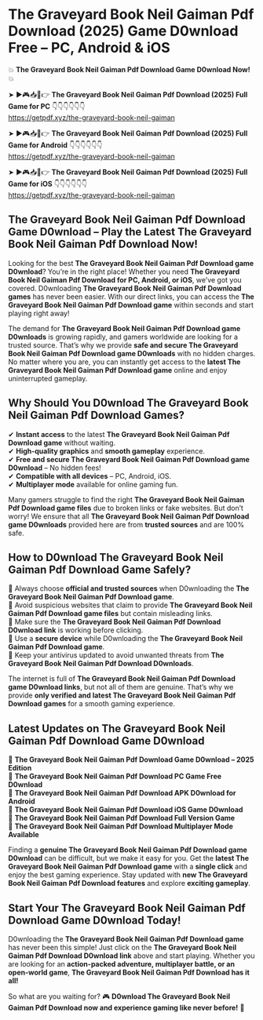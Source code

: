 # The Graveyard Book Neil Gaiman Pdf Download (2025) Game D0wnload Free – PC, Android & iOS

💥 **The Graveyard Book Neil Gaiman Pdf Download Game D0wnload Now!** 💥  

➤ ►🎮📥📱👉 **The Graveyard Book Neil Gaiman Pdf Download (2025) Full Game for PC** 👇👇👇👇👇👇  
https://getpdf.xyz/the-graveyard-book-neil-gaiman  

➤ ►🎮📥📱👉 **The Graveyard Book Neil Gaiman Pdf Download (2025) Full Game for Android** 👇👇👇👇👇👇  
https://getpdf.xyz/the-graveyard-book-neil-gaiman  

➤ ►🎮📥📱👉 **The Graveyard Book Neil Gaiman Pdf Download (2025) Full Game for iOS** 👇👇👇👇👇👇  
https://getpdf.xyz/the-graveyard-book-neil-gaiman  

## The Graveyard Book Neil Gaiman Pdf Download Game D0wnload – Play the Latest The Graveyard Book Neil Gaiman Pdf Download Now!

Looking for the best **The Graveyard Book Neil Gaiman Pdf Download game D0wnload**? You’re in the right place! Whether you need **The Graveyard Book Neil Gaiman Pdf Download for PC, Android, or iOS**, we’ve got you covered. D0wnloading **The Graveyard Book Neil Gaiman Pdf Download games** has never been easier. With our direct links, you can access the **The Graveyard Book Neil Gaiman Pdf Download game** within seconds and start playing right away!  

The demand for **The Graveyard Book Neil Gaiman Pdf Download game D0wnloads** is growing rapidly, and gamers worldwide are looking for a trusted source. That’s why we provide **safe and secure The Graveyard Book Neil Gaiman Pdf Download game D0wnloads** with no hidden charges. No matter where you are, you can instantly get access to the **latest The Graveyard Book Neil Gaiman Pdf Download game** online and enjoy uninterrupted gameplay.  

## **Why Should You D0wnload The Graveyard Book Neil Gaiman Pdf Download Games?**  

✔ **Instant access** to the latest **The Graveyard Book Neil Gaiman Pdf Download game** without waiting.  
✔ **High-quality graphics** and **smooth gameplay** experience.  
✔ **Free and secure The Graveyard Book Neil Gaiman Pdf Download game D0wnload** – No hidden fees!  
✔ **Compatible with all devices** – PC, Android, iOS.  
✔ **Multiplayer mode** available for online gaming fun.  

Many gamers struggle to find the right **The Graveyard Book Neil Gaiman Pdf Download game files** due to broken links or fake websites. But don’t worry! We ensure that all **The Graveyard Book Neil Gaiman Pdf Download game D0wnloads** provided here are from **trusted sources** and are 100% safe.  

## **How to D0wnload The Graveyard Book Neil Gaiman Pdf Download Game Safely?**  

📌 Always choose **official and trusted sources** when D0wnloading the **The Graveyard Book Neil Gaiman Pdf Download game**.  
📌 Avoid suspicious websites that claim to provide **The Graveyard Book Neil Gaiman Pdf Download game files** but contain misleading links.  
📌 Make sure the **The Graveyard Book Neil Gaiman Pdf Download D0wnload link** is working before clicking.  
📌 Use a **secure device** while D0wnloading the **The Graveyard Book Neil Gaiman Pdf Download game**.  
📌 Keep your antivirus updated to avoid unwanted threats from **The Graveyard Book Neil Gaiman Pdf Download D0wnloads**.  

The internet is full of **The Graveyard Book Neil Gaiman Pdf Download game D0wnload links**, but not all of them are genuine. That’s why we provide **only verified and latest The Graveyard Book Neil Gaiman Pdf Download games** for a smooth gaming experience.  

## **Latest Updates on The Graveyard Book Neil Gaiman Pdf Download Game D0wnload**  

🔹 **The Graveyard Book Neil Gaiman Pdf Download Game D0wnload – 2025 Edition**  
🔹 **The Graveyard Book Neil Gaiman Pdf Download PC Game Free D0wnload**  
🔹 **The Graveyard Book Neil Gaiman Pdf Download APK D0wnload for Android**  
🔹 **The Graveyard Book Neil Gaiman Pdf Download iOS Game D0wnload**  
🔹 **The Graveyard Book Neil Gaiman Pdf Download Full Version Game**  
🔹 **The Graveyard Book Neil Gaiman Pdf Download Multiplayer Mode Available**  

Finding a **genuine The Graveyard Book Neil Gaiman Pdf Download game D0wnload** can be difficult, but we make it easy for you. Get the **latest The Graveyard Book Neil Gaiman Pdf Download game** with a **single click** and enjoy the best gaming experience. Stay updated with **new The Graveyard Book Neil Gaiman Pdf Download features** and explore **exciting gameplay**.  

## **Start Your The Graveyard Book Neil Gaiman Pdf Download Game D0wnload Today!**  

D0wnloading the **The Graveyard Book Neil Gaiman Pdf Download game** has never been this simple! Just click on the **The Graveyard Book Neil Gaiman Pdf Download D0wnload link** above and start playing. Whether you are looking for an **action-packed adventure, multiplayer battle, or an open-world game**, **The Graveyard Book Neil Gaiman Pdf Download has it all!**  

So what are you waiting for? 🎮 **D0wnload The Graveyard Book Neil Gaiman Pdf Download now and experience gaming like never before!** 🚀  